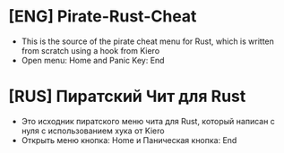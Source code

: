 # [ENG] Pirate-Rust-Cheat
- This is the source of the pirate cheat menu for Rust, which is written from scratch using a hook from Kiero
- Open menu: Home and Panic Key: End

# [RUS] Пиратский Чит для Rust
- Это исходник пиратского меню чита для Rust, который написан с нуля с использованием хука от Kiero
- Открыть меню кнопка: Home и Паническая кнопка: End
